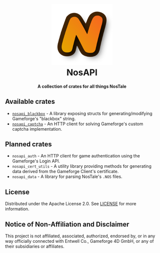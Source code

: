 <!--suppress HtmlDeprecatedAttribute, CheckImageSize -->
<h1 align="center">
    <a href="https://github.com/zakuciael/nosapi">
        <img alt="NosAPI" src="/assets/logo.png" width="200" />
    </a>
    <br />
    NosAPI
</h1>

<h4 align="center">
  A collection of crates for all things NosTale
</h4>

## Available crates

- [`nosapi_blackbox`](crates/nosapi_blackbox) - A library exposing structs for generating/modifying Gameforge's "blackbox" string.
- [`nosapi_captcha`](crates/nosapi_captcha) - An HTTP client for solving Gameforge's custom captcha implementation.

## Planned crates

- `nosapi_auth` - An HTTP client for game authentication using the Gameforge's Login API.
- `nosapi_cert_utils` - A utility library providing methods for generating data derived from the Gameforge Client's certificate.
- `nosapi_data` - A library for parsing NosTale's `.NOS` files.

## License

Distributed under the Apache License 2.0. See [LICENSE](LICENSE) for more information.

## Notice of Non-Affiliation and Disclaimer

This project is not affiliated, associated, authorized, endorsed by, or in any way officially connected with Entwell
Co., Gameforge 4D GmbH, or any of their subsidiaries or affiliates.
